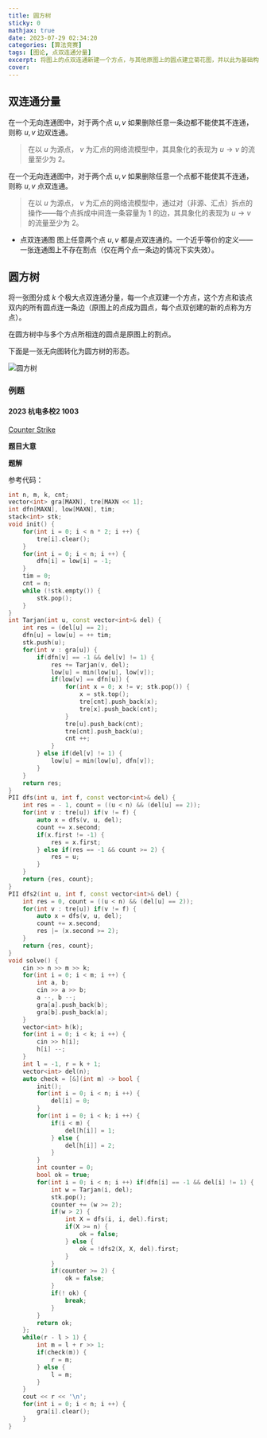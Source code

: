 ```yaml
---
title: 圆方树
sticky: 0
mathjax: true
date: 2023-07-29 02:34:20
categories: [算法竞赛]
tags: [图论, 点双连通分量]
excerpt: 将图上的点双连通新建一个方点，与其他原图上的圆点建立菊花图，并以此为基础构建重构树。具有树的性质，可以配合树上的各种算法，比较方便得处理图上的割点。
cover:
---
```


## 双连通分量

在一个无向连通图中，对于两个点 $u, v$ 如果删除任意一条边都不能使其不连通，则称 $u, v$ 边双连通。

> 在以 $u$ 为源点， $v$ 为汇点的网络流模型中，其具象化的表现为 $u \rightarrow v$ 的流量至少为 $2$。

在一个无向连通图中，对于两个点 $u, v$ 如果删除任意一个点都不能使其不连通，则称 $u, v$ 点双连通。

> 在以 $u$ 为源点， $v$ 为汇点的网络流模型中，通过对（非源、汇点）拆点的操作——每个点拆成中间连一条容量为 $1$ 的边，其具象化的表现为 $u \rightarrow v$ 的流量至少为 $2$。

- 点双连通图
    图上任意两个点 $u, v$ 都是点双连通的。一个近乎等价的定义——一张连通图上不存在割点（仅在两个点一条边的情况下实失效）。

## 圆方树

将一张图分成 $k$ 个极大点双连通分量，每一个点双建一个方点，这个方点和该点双内的所有圆点连一条边（原图上的点成为圆点，每个点双创建的新的点称为方点）。

在圆方树中与多个方点所相连的圆点是原图上的割点。

下面是一张无向图转化为圆方树的形态。

![圆方树](/images/圆方树/image1.png)

### 例题

#### 2023 杭电多校2 1003 

[Counter Strike](https://acm.hdu.edu.cn/showproblem.php?pid=7289)

**题目大意**



**题解**



参考代码：

```cpp
int n, m, k, cnt;
vector<int> gra[MAXN], tre[MAXN << 1];
int dfn[MAXN], low[MAXN], tim;
stack<int> stk;
void init() {
    for(int i = 0; i < n * 2; i ++) {
        tre[i].clear();
    }
    for(int i = 0; i < n; i ++) {
        dfn[i] = low[i] = -1;
    }
    tim = 0;
    cnt = n;
    while (!stk.empty()) {
        stk.pop();
    }
}
int Tarjan(int u, const vector<int>& del) {
    int res = (del[u] == 2);
    dfn[u] = low[u] = ++ tim;
    stk.push(u);
    for(int v : gra[u]) {
        if(dfn[v] == -1 && del[v] != 1) {
            res += Tarjan(v, del);
            low[u] = min(low[u], low[v]);
            if(low[v] == dfn[u]) {
                for(int x = 0; x != v; stk.pop()) {
                    x = stk.top();
                    tre[cnt].push_back(x);
                    tre[x].push_back(cnt);
                }
                tre[u].push_back(cnt);
                tre[cnt].push_back(u);
                cnt ++;
            }
        } else if(del[v] != 1) {
            low[u] = min(low[u], dfn[v]);
        }
    }
    return res;
}
PII dfs(int u, int f, const vector<int>& del) {
    int res = - 1, count = ((u < n) && (del[u] == 2));
    for(int v : tre[u]) if(v != f) {
        auto x = dfs(v, u, del);
        count += x.second;
        if(x.first != -1) {
            res = x.first;
        } else if(res == -1 && count >= 2) {
            res = u;
        }
    }
    return {res, count};
}
PII dfs2(int u, int f, const vector<int>& del) {
    int res = 0, count = ((u < n) && (del[u] == 2));
    for(int v : tre[u]) if(v != f) {
        auto x = dfs(v, u, del);
        count += x.second;
        res |= (x.second >= 2);
    }
    return {res, count};
}
void solve() {
    cin >> n >> m >> k;
    for(int i = 0; i < m; i ++) {
        int a, b;
        cin >> a >> b;
        a --, b --;
        gra[a].push_back(b);
        gra[b].push_back(a);
    }
    vector<int> h(k);
    for(int i = 0; i < k; i ++) {
        cin >> h[i];
        h[i] --;
    }
    int l = -1, r = k + 1;
    vector<int> del(n);
    auto check = [&](int m) -> bool {
        init();
        for(int i = 0; i < n; i ++) {
            del[i] = 0;
        }
        for(int i = 0; i < k; i ++) {
            if(i < m) {
                del[h[i]] = 1;
            } else {
                del[h[i]] = 2;
            }
        }
        int counter = 0;
        bool ok = true;
        for(int i = 0; i < n; i ++) if(dfn[i] == -1 && del[i] != 1) {
            int w = Tarjan(i, del);
            stk.pop();
            counter += (w >= 2);
            if(w > 2) {
                int X = dfs(i, i, del).first;
                if(X >= n) {
                    ok = false;
                } else {
                    ok = !dfs2(X, X, del).first;
                }
            }
            if(counter >= 2) {
                ok = false;
            }
            if(! ok) {
                break;
            }
        }
        return ok;
    };
    while(r - l > 1) {
        int m = l + r >> 1;
        if(check(m)) {
            r = m;
        } else {
            l = m;
        }
    }
    cout << r << '\n';
    for(int i = 0; i < n; i ++) {
        gra[i].clear();
    }
}
```